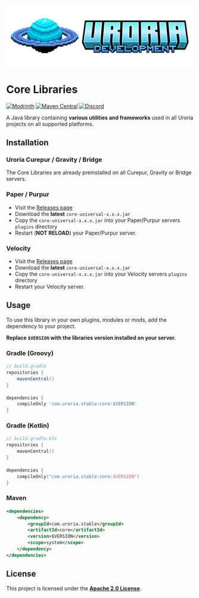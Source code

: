 [![Logo](https://github.com/Uroria/.github/blob/main/github_banner.png?raw=true)](https://uroria.com)

# Core Libraries
[![Modrinth](https://img.shields.io/modrinth/v/uroria-core?label=modrinth&style=for-the-badge&logo=modrinth&logoColor=%236CEFF0&labelColor=%232D2D2D&color=%233881d9)](https://modrinth.com/project/uroria-core)
[![Maven Central](https://img.shields.io/maven-central/v/com.uroria.latest/core?label=latest&style=for-the-badge&logo=apachemaven&logoColor=%236CEFF0&labelColor=%232D2D2D&color=%233881d9)](https://central.sonatype.com/artifact/com.uroria.latest/core)
[![Discord](https://img.shields.io/badge/dynamic/json?url=https%3A%2F%2Fdiscord.com%2Fapi%2Finvites%2FRGX8rPshFG%3Fwith_counts%3Dtrue&query=%24.approximate_presence_count&style=for-the-badge&logo=discord&logoColor=%236CEFF0&labelColor=%232D2D2D&color=%233881d9&label=Users%20Online)](https://dc.uroria.com/)

A Java library containing **various utilities and frameworks** used 
in all Uroria projects on all supported platforms.

## Installation

### Uroria Curepur / Gravity / Bridge
The Core Libraries are already preinstalled on all Curepur, Gravity or Bridge servers.

### Paper / Purpur
- Visit the <a href="https://github.com/uroria/core/releases">Releases page</a>
- Download the <b>latest</b> <code>core-universal-x.x.x.jar</code>
- Copy the `core-universal-x.x.x.jar` into your Paper/Purpur servers `plugins` directory
- Restart (**NOT RELOAD**) your Paper/Purpur server.

### Velocity
- Visit the <a href="https://github.com/uroria/core/releases">Releases page</a>
- Download the <b>latest</b> <code>core-universal-x.x.x.jar</code>
- Copy the `core-universal-x.x.x.jar` into your Velocity servers `plugins` directory
- Restart your Velocity server.

## Usage
To use this library in your own plugins, modules or mods, add the
dependency to your project.

**Replace `$VERSION` with the libraries version installed on your server.**

### Gradle (Groovy)
```groovy
// build.gradle
repositories {
    mavenCentral()
}

dependencies {
    compileOnly 'com.uroria.stable:core:$VERSION'
}
```

### Gradle (Kotlin)
```kotlin
// build.gradle.kts
repositories {
    mavenCentral()
}

dependencies {
    compileOnly("com.uroria.stable:core:$VERSION")
}
```

### Maven
```xml
<dependencies>
    <dependency>
        <groupId>com.uroria.stable</groupId>
        <artifactId>core</artifactId>
        <version>$VERSION</version>
        <scope>system</scope>
    </dependency>
</dependencies>
```

## License
This project is licensed under the [**Apache 2.0 License**](LICENSE).